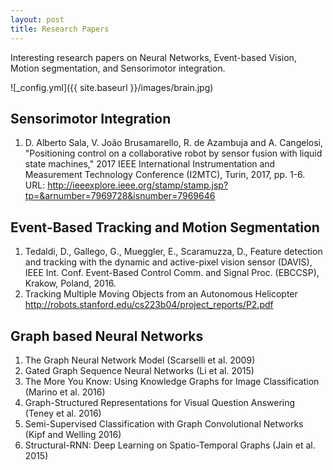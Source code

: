 ```yaml
---
layout: post
title: Research Papers
---
```

Interesting research papers on Neural Networks, Event-based Vision, Motion segmentation, and Sensorimotor integration.  

![_config.yml]({{ site.baseurl }}/images/brain.jpg)

## Sensorimotor Integration

1. D. Alberto Sala, V. João Brusamarello, R. de Azambuja and A. Cangelosi, "Positioning control on a collaborative robot by sensor fusion with liquid state machines," 2017 IEEE International Instrumentation and Measurement Technology Conference (I2MTC), Turin, 2017, pp. 1-6. URL: http://ieeexplore.ieee.org/stamp/stamp.jsp?tp=&arnumber=7969728&isnumber=7969646


## Event-Based Tracking and Motion Segmentation

1. Tedaldi, D., Gallego, G., Mueggler, E., Scaramuzza, D., Feature detection and tracking with the dynamic and active-pixel vision sensor (DAVIS), IEEE Int. Conf. Event-Based Control Comm. and Signal Proc. (EBCCSP), Krakow, Poland, 2016.
2. Tracking Multiple Moving Objects from an Autonomous Helicopter http://robots.stanford.edu/cs223b04/project_reports/P2.pdf

## Graph based Neural Networks  

1. The Graph Neural Network Model (Scarselli et al. 2009)
2. Gated Graph Sequence Neural Networks	(Li et al.	2015)
3. The More You Know: Using Knowledge Graphs for Image Classification	(Marino et al.	2016)
4. Graph-Structured Representations for Visual Question Answering	(Teney et al.	2016)
5. Semi-Supervised Classification with Graph Convolutional Networks	(Kipf and Welling	2016)
6. Structural-RNN: Deep Learning on Spatio-Temporal Graphs	(Jain et al.	2015)







